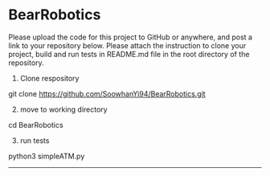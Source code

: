 # BearRobotics


Please upload the code for this project to GitHub or anywhere, and post a link to your repository below. Please attach the instruction to clone your project, build and run tests in README.md file in the root directory of the repository.

1. Clone respository

git clone https://github.com/SoowhanYi94/BearRobotics.git

2. move to working directory

cd BearRobotics

3. run tests

python3 simpleATM.py


------------------------------------------------------------------------------------------------------------------------------------------
